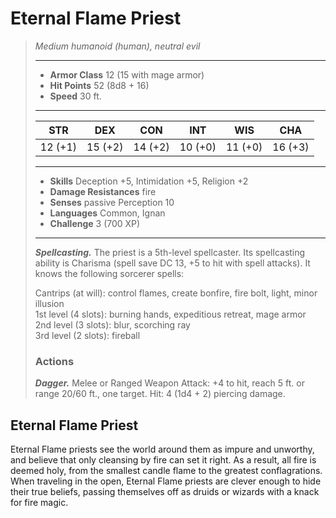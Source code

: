 # Eternal Flame Priest
>*Medium humanoid (human), neutral evil*
>___
>- **Armor Class** 12 (15 with mage armor)
>- **Hit Points** 52 (8d8 + 16)
>- **Speed** 30 ft.
>___
>|STR|DEX|CON|INT|WIS|CHA|
>|:---:|:---:|:---:|:---:|:---:|:---:|
>|12 (+1)|15 (+2)|14 (+2)|10 (+0)|11 (+0)|16 (+3)|
>___
>- **Skills** Deception +5, Intimidation +5, Religion +2
>- **Damage Resistances** fire
>- **Senses** passive Perception 10
>- **Languages** Common, Ignan
>- **Challenge** 3 (700 XP)
>___
>***Spellcasting.*** The priest is a 5th-level spellcaster. Its spellcasting ability is Charisma (spell save DC 13, +5 to hit with spell attacks). It knows the following sorcerer spells:  
>
>Cantrips (at will): control flames, create bonfire, fire bolt, light, minor illusion  
>1st level (4 slots): burning hands, expeditious retreat, mage armor  
>2nd level (3 slots): blur, scorching ray  
>3rd level (2 slots): fireball  
>
>### Actions
>***Dagger.*** Melee  or Ranged Weapon Attack: +4 to hit, reach 5 ft. or range 20/60 ft., one target. Hit: 4 (1d4 + 2) piercing damage.
## Eternal Flame Priest
Eternal Flame priests see the world around them as impure and unworthy, and believe that only cleansing by fire can set it right. As a result, all fire is deemed holy, from the smallest candle flame to the greatest conflagrations. When traveling in the open, Eternal Flame priests are clever enough to hide their true beliefs, passing themselves off as druids or wizards with a knack for fire magic.